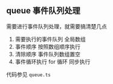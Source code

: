 ## queue 事件队列处理

需要进行事件队列处理，就需要搞清楚几点

1. 需要执行的事件队列
   全局数组
2. 事件顺序
   按照数组顺序执行
3. 清除顺序
   事件队列数组置空
4. 事件循环执行
   for 循环 同步执行

代码参见 `queue.ts`
